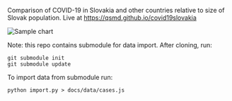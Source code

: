 Comparison of COVID-19 in Slovakia and other countries relative to size of Slovak population. Live at https://qsmd.github.io/covid19slovakia

![Sample chart](docs/screenshot.png)

Note: this repo contains submodule for data import. After cloning, run:  

```
git submodule init
git submodule update
```

To import data from submodule run:  

```
python import.py > docs/data/cases.js 
```
